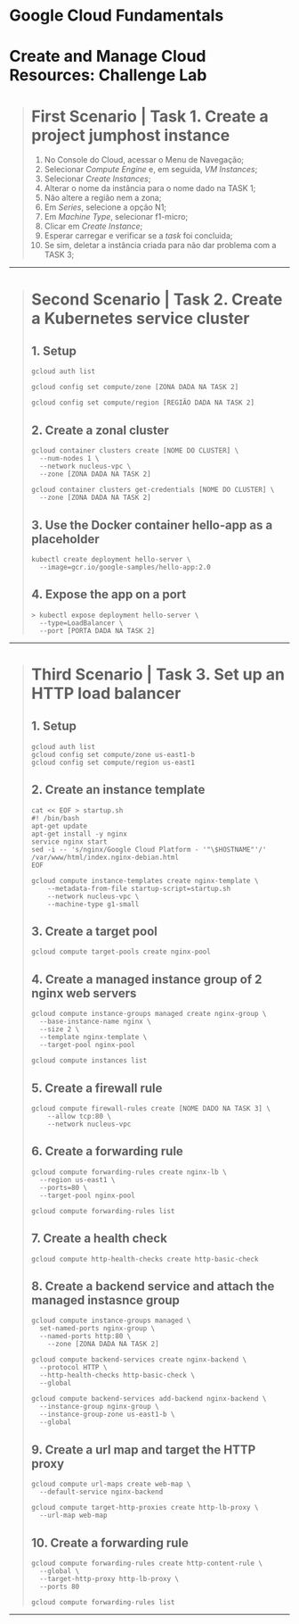 # **Google Cloud Fundamentals**

# Create and Manage Cloud Resources: Challenge Lab

> # First Scenario | Task 1. Create a project jumphost instance
>
> 1. No Console do Cloud, acessar o Menu de Navegação;
> 2. Selecionar _Compute Engine_ e, em seguida, _VM Instances_;
> 3. Selecionar _Create Instances_;
> 4. Alterar o nome da instância para o nome dado na TASK 1;
> 5. Não altere a região nem a zona;
> 6. Em _Series_, selecione a opção N1;
> 7. Em _Machine Type_, selecionar f1-micro;
> 8. Clicar em _Create Instance_;
> 9. Esperar carregar e verificar se a _task_ foi concluida;
> 10. Se sim, deletar a instância criada para não dar problema com a TASK 3;

---

> # Second Scenario | Task 2. Create a Kubernetes service cluster
>
> ## 1. Setup
>
> ```shell
> gcloud auth list
>
> gcloud config set compute/zone [ZONA DADA NA TASK 2]
>
> gcloud config set compute/region [REGIÃO DADA NA TASK 2]
> ```
>
> ## 2. Create a zonal cluster
>
> ```shell
> gcloud container clusters create [NOME DO CLUSTER] \
> 	--num-nodes 1 \
> 	--network nucleus-vpc \
> 	--zone [ZONA DADA NA TASK 2]
>
> gcloud container clusters get-credentials [NOME DO CLUSTER] \
> 	--zone [ZONA DADA NA TASK 2]
>
> ```
>
> ## 3. Use the Docker container hello-app as a placeholder
>
> ```shell
> kubectl create deployment hello-server \
> 	--image=gcr.io/google-samples/hello-app:2.0
> ```
>
> ## 4. Expose the app on a port
>
> ```shell
> > kubectl expose deployment hello-server \
> 	--type=LoadBalancer \
> 	--port [PORTA DADA NA TASK 2]
> ```

---

> # Third Scenario | Task 3. Set up an HTTP load balancer
>
> ## 1. Setup
>
> ```shell
> gcloud auth list
> gcloud config set compute/zone us-east1-b
> gcloud config set compute/region us-east1
> ```
>
> ## 2. Create an instance template
>
> ```shell
> cat << EOF > startup.sh
> #! /bin/bash
> apt-get update
> apt-get install -y nginx
> service nginx start
> sed -i -- 's/nginx/Google Cloud Platform - '"\$HOSTNAME"'/' /var/www/html/index.nginx-debian.html
> EOF
>
> gcloud compute instance-templates create nginx-template \
>     --metadata-from-file startup-script=startup.sh
>     --network nucleus-vpc \
>     --machine-type g1-small
> ```
>
> ## 3. Create a target pool
>
> ```shell
> gcloud compute target-pools create nginx-pool
> ```
>
> ## 4. Create a managed instance group of 2 nginx web servers
>
> ```shell
> gcloud compute instance-groups managed create nginx-group \
> 	--base-instance-name nginx \
> 	--size 2 \
> 	--template nginx-template \
> 	--target-pool nginx-pool
>
> gcloud compute instances list
> ```
>
> ## 5. Create a firewall rule
>
> ```shell
> gcloud compute firewall-rules create [NOME DADO NA TASK 3] \
>     --allow tcp:80 \
>     --network nucleus-vpc
> ```
>
> ## 6. Create a forwarding rule
>
> ```shell
> gcloud compute forwarding-rules create nginx-lb \
> 	--region us-east1 \
> 	--ports=80 \
> 	--target-pool nginx-pool
>
> gcloud compute forwarding-rules list
> ```
>
> ## 7. Create a health check
>
> ```shell
> gcloud compute http-health-checks create http-basic-check
> ```
>
> ## 8. Create a backend service and attach the managed instasnce group
>
> ```shell
> gcloud compute instance-groups managed \
> 	set-named-ports nginx-group \
> 	--named-ports http:80 \
>     --zone [ZONA DADA NA TASK 2]
>
> gcloud compute backend-services create nginx-backend \
> 	--protocol HTTP \
> 	--http-health-checks http-basic-check \
> 	--global
>
> gcloud compute backend-services add-backend nginx-backend \
> 	--instance-group nginx-group \
> 	--instance-group-zone us-east1-b \
> 	--global
> ```
>
> ## 9. Create a url map and target the HTTP proxy
>
> ```shell
> gcloud compute url-maps create web-map \
> 	--default-service nginx-backend
>
> gcloud compute target-http-proxies create http-lb-proxy \
> 	--url-map web-map
> ```
>
> ## 10. Create a forwarding rule
>
> ```shell
> gcloud compute forwarding-rules create http-content-rule \
> 	--global \
> 	--target-http-proxy http-lb-proxy \
> 	--ports 80
>
> gcloud compute forwarding-rules list
> ```

---
